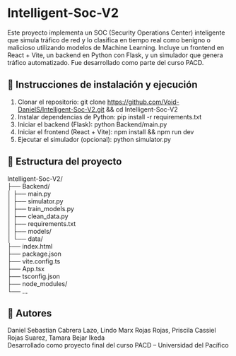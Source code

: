 # Intelligent-Soc-V2

Este proyecto implementa un SOC (Security Operations Center) inteligente que simula tráfico de red y lo clasifica en tiempo real como benigno o malicioso utilizando modelos de Machine Learning. Incluye un frontend en React + Vite, un backend en Python con Flask, y un simulador que genera tráfico automatizado. Fue desarrollado como parte del curso PACD.

## 🚀 Instrucciones de instalación y ejecución

1. Clonar el repositorio: git clone https://github.com/Void-DanielS/Intelligent-Soc-V2.git && cd Intelligent-Soc-V2  
2. Instalar dependencias de Python: pip install -r requirements.txt  
3. Iniciar el backend (Flask): python Backend/main.py  
4. Iniciar el frontend (React + Vite): npm install && npm run dev  
5. Ejecutar el simulador (opcional): python simulator.py  

## 📁 Estructura del proyecto

Intelligent-Soc-V2/  
├── Backend/  
│   ├── main.py  
│   ├── simulator.py  
│   ├── train_models.py  
│   ├── clean_data.py  
│   ├── requirements.txt  
│   ├── models/  
│   └── data/  
├── index.html  
├── package.json  
├── vite.config.ts  
├── App.tsx  
├── tsconfig.json  
├── node_modules/  
└── ...

## 🧠 Autores

Daniel Sebastian Cabrera Lazo, Lindo Marx Rojas Rojas, Priscila Cassiel Rojas Suarez, Tamara Bejar Ikeda   
Desarrollado como proyecto final del curso PACD – Universidad del Pacífico

